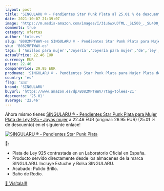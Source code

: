 ```yaml
---
layout: post
title: 'SINGULARU ® - Pendientes Star Punk Plata al 25.01 % de descuento'
date: 2021-10-07 21:39:07
image: 'https://m.media-amazon.com/images/I/31u6wxUJTML._SL500_._SL400_.jpg'
comments: true
category: ofertas
author: 'tole.es'
slug: 'B082MPTWWV-es SINGULARU ® - Pendientes Star Punk Plata para Mujer Plata...'
sku: 'B082MPTWWV-es'
tags: [ 'Anillos para mujer','Joyería','Joyería para mujer','de','ley','plata','singularu', ]
actualPrice: 22.46 EUR
currency: EUR
price: 22.46
comparePrice: 29.95 EUR
prodname: 'SINGULARU ® - Pendientes Star Punk Plata para Mujer Plata de Ley 925 - Joyas mujer'
country: 'es'
flag: '🇪🇸'
brand: 'SINGULARU'
buyurl: 'https://www.amazon.es/dp/B082MPTWWV/?tag=tolees-21'
descuento: '25.01'
average: '22.46'
---
```


Ahora mismo tienes [SINGULARU ® - Pendientes Star Punk Plata para Mujer Plata de Ley 925 - Joyas mujer](https://www.amazon.es/dp/B082MPTWWV/?tag=tolees-21) a 22.46 EUR (original: 29.95 EUR) (25.01 %  de descuento) en el siguiente enlace!

[![SINGULARU ® - Pendientes Star Punk Plata](https://m.media-amazon.com/images/I/31u6wxUJTML._SL500_._SL400_.jpg)](https://www.amazon.es/dp/B082MPTWWV/?tag=tolees-21)

🔎:

- Plata de Ley 925 contrastada en un Laboratorio Oficial en España.
- Producto servido directamente desde los almacenes de la marca SINGULARU. Incluye Estuche y Bolsa SINGULARU.
- Acabado: Pulido Brillo.
- Baño de Rodio.

[🛒 Visítala!!!](https://www.amazon.es/dp/B082MPTWWV/?tag=tolees-21)
